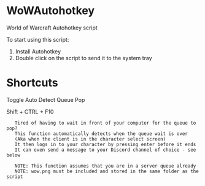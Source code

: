 # WoWAutohotkey
World of Warcraft Autohotkey script

To start using this script:
1. Install Autohotkey
2. Double click on the script to send it to the system tray



# Shortcuts
 

   Toggle Auto Detect Queue Pop
   
   Shift + CTRL + F10
   
       Tired of having to wait in front of your computer for the queue to pop?
       This function automatically detects when the queue wait is over
       (Aka when the client is in the character select screen)
       It then logs in to your character by pressing enter before it ends
       It can even send a message to your Discord channel of choice - see below
       
       NOTE: This function assumes that you are in a server queue already
       NOTE: wow.png must be included and stored in the same folder as the script
